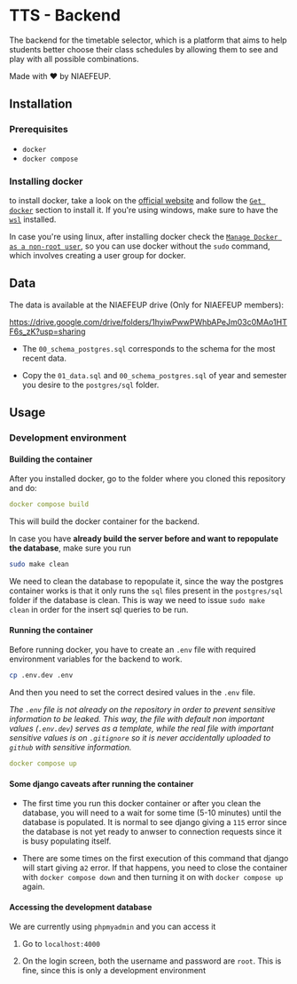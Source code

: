# TTS - Backend

The backend for the timetable selector, which is a platform that aims to help students better choose their class schedules by allowing them to see and play with all possible combinations.

Made with ❤️ by NIAEFEUP.

## Installation 
### Prerequisites
- `docker`
- `docker compose` 

### Installing docker 
to install docker, take a look on the [official website](https://www.docker.com/) and follow the [`Get docker`](https://docs.docker.com/get-docker/) section to install it. If you're using windows, make sure to have the [`wsl`](https://docs.microsoft.com/en-us/windows/wsl/install) installed.   

In case you're using linux, after installing docker check the [`Manage Docker as a non-root user`](https://docs.docker.com/engine/install/linux-postinstall/), so you can use docker without the `sudo` command, which involves creating a user group for docker.

## Data

The data is available at the NIAEFEUP drive (Only for NIAEFEUP members):

https://drive.google.com/drive/folders/1hyiwPwwPWhbAPeJm03c0MAo1HTF6s_zK?usp=sharing

- The ```00_schema_postgres.sql``` corresponds to the schema for the most recent data.

- Copy the ```01_data.sql``` and ```00_schema_postgres.sql``` of year and semester you desire to the ```postgres/sql``` folder.

## Usage 

### Development environment 

#### Building the container

After you installed docker, go to the folder where you cloned this repository and do:

```yaml
docker compose build
```

This will build the docker container for the backend.

In case you have __already build the server before and want to repopulate the database__, make sure you run 

```bash
sudo make clean
```

We need to clean the database to repopulate it, since the way the postgres container works is that it only runs the `sql` files present in the `postgres/sql` folder if the database is clean. This is way we need to issue `sudo make clean` in order for the insert sql queries to be run.

#### Running the container

Before running docker, you have to create an `.env` file with required environment variables for the backend to work.

```bash
cp .env.dev .env
```

And then you need to set the correct desired values in the `.env` file. 

*The `.env` file is not already on the repository in order to prevent sensitive information to be leaked. This way, the file with default non important values (`.env.dev`) serves as a template, while the real file with important sensitive values is on `.gitignore` so it is never accidentally
uploaded to `github` with sensitive information.*

```yaml
docker compose up 
```
#### Some django caveats after running the container

- The first time you run this docker container or after you clean the database, you will need to a wait for some time (5-10 minutes) until the database is populated. It is normal to see django giving a `115` error since the database is not yet ready to anwser to connection requests since it is busy populating itself.

- There are some times on the first execution of this command that django will start giving a`2` error. If that happens, you need to close the container with `docker compose down` and then turning it on with `docker compose up` again.

#### Accessing the development database

We are currently using `phpmyadmin` and you can access it

1. Go to `localhost:4000`

2. On the login screen, both the username and password are `root`. This is fine, since this is only a development environment
